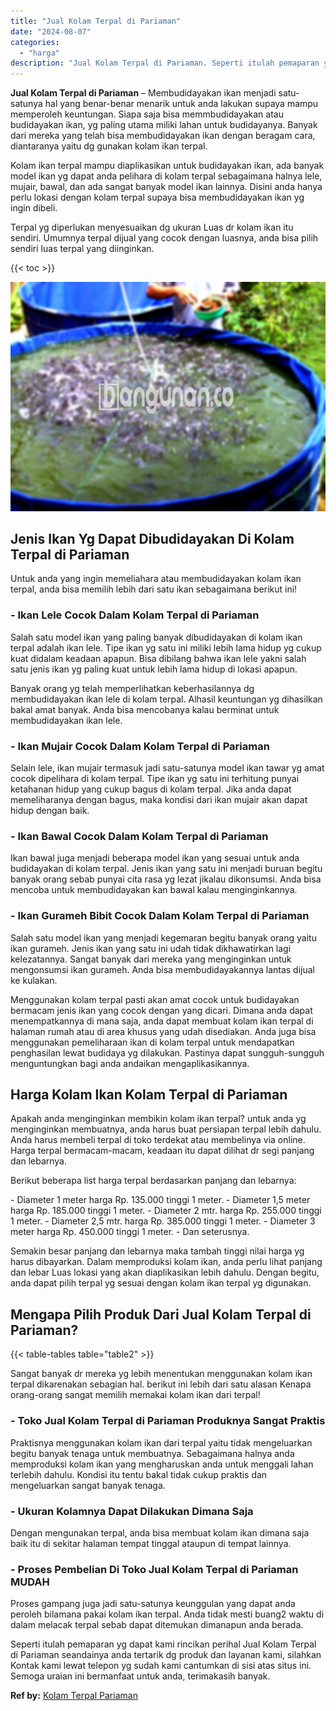 ```yaml
---
title: "Jual Kolam Terpal di Pariaman"
date: "2024-08-07"
categories: 
  - "harga"
description: "Jual Kolam Terpal di Pariaman. Seperti itulah pemaparan yg dapat kami rincikan perihal Jual Kolam Terpal di Pariaman seandainya anda tertarik dg produk dan l..."
---
```


**Jual Kolam Terpal di Pariaman** – Membudidayakan ikan menjadi satu-satunya hal yang benar-benar menarik untuk anda lakukan supaya mampu memperoleh keuntungan. Siapa saja bisa memmbudidayakan atau budidayakan ikan, yg paling utama miliki lahan untuk budidayanya. Banyak dari mereka yang telah bisa membudidayakan ikan dengan beragam cara, diantaranya yaitu dg gunakan kolam ikan terpal.

Kolam ikan terpal mampu diaplikasikan untuk budidayakan ikan, ada banyak model ikan yg dapat anda pelihara di kolam terpal sebagaimana halnya lele, mujair, bawal, dan ada sangat banyak model ikan lainnya. Disini anda hanya perlu lokasi dengan kolam terpal supaya bisa membudidayakan ikan yg ingin dibeli.

Terpal yg diperlukan menyesuaikan dg ukuran Luas dr kolam ikan itu sendiri. Umumnya terpal dijual yang cocok dengan luasnya, anda bisa pilih sendiri luas terpal yang diinginkan.

{{< toc >}}

![Jual Kolam Terpal di Pariaman](/images/jual-kolam-terpal-46.png)

## Jenis Ikan Yg Dapat Dibudidayakan Di Kolam Terpal di Pariaman

Untuk anda yang ingin memeliahara atau membudidayakan kolam ikan terpal, anda bisa memilih lebih dari satu ikan sebagaimana berikut ini!

### \- Ikan Lele Cocok Dalam Kolam Terpal di Pariaman

Salah satu model ikan yang paling banyak dibudidayakan di kolam ikan terpal adalah ikan lele. Tipe ikan yg satu ini miliki lebih lama hidup yg cukup kuat didalam keadaan apapun. Bisa dibilang bahwa ikan lele yakni salah satu jenis ikan yg paling kuat untuk lebih lama hidup di lokasi apapun.

Banyak orang yg telah memperlihatkan keberhasilannya dg membudidayakan ikan lele di kolam terpal. Alhasil keuntungan yg dihasilkan bakal amat banyak. Anda bisa mencobanya kalau berminat untuk membudidayakan ikan lele.

### \- Ikan Mujair Cocok Dalam Kolam Terpal di Pariaman

Selain lele, ikan mujair termasuk jadi satu-satunya model ikan tawar yg amat cocok dipelihara di kolam terpal. Tipe ikan yg satu ini terhitung punyai ketahanan hidup yang cukup bagus di kolam terpal. Jika anda dapat memeliharanya dengan bagus, maka kondisi dari ikan mujair akan dapat hidup dengan baik.

### \- Ikan Bawal Cocok Dalam Kolam Terpal di Pariaman

Ikan bawal juga menjadi beberapa model ikan yang sesuai untuk anda budidayakan di kolam terpal. Jenis ikan yang satu ini menjadi buruan begitu banyak orang sebab punyai cita rasa yg lezat jikalau dikonsumsi. Anda bisa mencoba untuk membudidayakan kan bawal kalau menginginkannya.

### \- Ikan Gurameh Bibit Cocok Dalam Kolam Terpal di Pariaman

Salah satu model ikan yang menjadi kegemaran begitu banyak orang yaitu ikan gurameh. Jenis ikan yang satu ini udah tidak dikhawatirkan lagi kelezatannya. Sangat banyak dari mereka yang menginginkan untuk mengonsumsi ikan gurameh. Anda bisa membudidayakannya lantas dijual ke kulakan.

Menggunakan kolam terpal pasti akan amat cocok untuk budidayakan bermacam jenis ikan yang cocok dengan yang dicari. Dimana anda dapat menempatkannya di mana saja, anda dapat membuat kolam ikan terpal di halaman rumah atau di area khusus yang udah disediakan. Anda juga bisa menggunakan pemeliharaan ikan di kolam terpal untuk mendapatkan penghasilan lewat budidaya yg dilakukan. Pastinya dapat sungguh-sungguh menguntungkan bagi anda andaikan mengaplikasikannya.

## Harga Kolam Ikan Kolam Terpal di Pariaman

Apakah anda menginginkan membikin kolam ikan terpal? untuk anda yg menginginkan membuatnya, anda harus buat persiapan terpal lebih dahulu. Anda harus membeli terpal di toko terdekat atau membelinya via online. Harga terpal bermacam-macam, keadaan itu dapat dilihat dr segi panjang dan lebarnya.

Berikut beberapa list harga terpal berdasarkan panjang dan lebarnya:

\- Diameter 1 meter harga Rp. 135.000 tinggi 1 meter. - Diameter 1,5 meter harga Rp. 185.000 tinggi 1 meter. - Diameter 2 mtr. harga Rp. 255.000 tinggi 1 meter. - Diameter 2,5 mtr. harga Rp. 385.000 tinggi 1 meter. - Diameter 3 meter harga Rp. 450.000 tinggi 1 meter. - Dan seterusnya.

Semakin besar panjang dan lebarnya maka tambah tinggi nilai harga yg harus dibayarkan. Dalam memproduksi kolam ikan, anda perlu lihat panjang dan lebar Luas lokasi yang akan diaplikasikan lebih dahulu. Dengan begitu, anda dapat pilih terpal yg sesuai dengan kolam ikan terpal yg digunakan.

## Mengapa Pilih Produk Dari Jual Kolam Terpal di Pariaman?

{{< table-tables table="table2" >}}

Sangat banyak dr mereka yg lebih menentukan menggunakan kolam ikan terpal dikarenakan sebagian hal. berikut ini lebih dari satu alasan Kenapa orang-orang sangat memilih memakai kolam ikan dari terpal!

### \- Toko Jual Kolam Terpal di Pariaman Produknya Sangat Praktis

Praktisnya menggunakan kolam ikan dari terpal yaitu tidak mengeluarkan begitu banyak tenaga untuk membuatnya. Sebagaimana halnya anda memproduksi kolam ikan yang mengharuskan anda untuk menggali lahan terlebih dahulu. Kondisi itu tentu bakal tidak cukup praktis dan mengeluarkan sangat banyak tenaga.

### \- Ukuran Kolamnya Dapat Dilakukan Dimana Saja

Dengan mengunakan terpal, anda bisa membuat kolam ikan dimana saja baik itu di sekitar halaman tempat tinggal ataupun di tempat lainnya.

### \- Proses Pembelian Di Toko Jual Kolam Terpal di Pariaman MUDAH

Proses gampang juga jadi satu-satunya keunggulan yang dapat anda peroleh bilamana pakai kolam ikan terpal. Anda tidak mesti buang2 waktu di dalam melacak terpal sebab dapat ditemukan dimanapun anda berada.

Seperti itulah pemaparan yg dapat kami rincikan perihal Jual Kolam Terpal di Pariaman seandainya anda tertarik dg produk dan layanan kami, silahkan Kontak kami lewat telepon yg sudah kami cantumkan di sisi atas situs ini. Semoga uraian ini bermanfaat untuk anda, terimakasih banyak.

**Ref by:** [Kolam Terpal Pariaman](https://id.wikipedia.org/wiki/Kolam)
